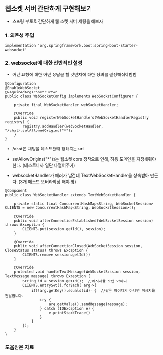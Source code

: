 ## 웹소켓 서버 간단하게 구현해보기
- 스프링 부토로 간단하게 웹 소켓 서버 세팅을 해보자

### 1. 의존성 주입
```
implementation 'org.springframework.boot:spring-boot-starter-websocket'
```

### 2. websocket에 대한 전반적인 설정

- 어떤 요청에 대한 어떤 응답을 할 것인지에 대한 정의를 결정해줘야함함
```
@Configuration
@EnableWebSocket
@RequiredArgsConstructor
public class WebSocketConfig implements WebSocketConfigurer {

    private final WebSocketHandler webSocketHandler;

    @Override
    public void registerWebSocketHandlers(WebSocketHandlerRegistry registry) {
        registry.addHandler(webSocketHandler, "/chat).setAllowedOrigins("*");
    }
}
```
- /chat은 채팅을 테스트할때 정해지는 url
- setAllowOrigins("*")s는 웹소켓 cors 정책으로 인해, 허용 도메인을 지정해줘야 한다. (테스트니까 일단 다열어주기)


- websocketHandler가 에러가 날건데 TextWebSocketHandler을 상속받아 만든다. (3개 메소드 오버라이딩 해야 함)
```
@Component
public class WebSocketHandler extends TextWebSocketHandler {

    private static final ConcurrentHashMap<String, WebSocketSession> CLIENTS = new ConcurrentHashMap<String, WebSocketSession>();

    @Override
    public void afterConnectionEstablished(WebSocketSession session) throws Exception {
        CLIENTS.put(session.getId(), session);
    }

    @Override
    public void afterConnectionClosed(WebSocketSession session, CloseStatus status) throws Exception {
        CLIENTS.remove(session.getId());
    }

    @Override
    protected void handleTextMessage(WebSocketSession session, TextMessage message) throws Exception {
        String id = session.getId();  //메시지를 보낸 아이디
        CLIENTS.entrySet().forEach( arg->{
            if(!arg.getKey().equals(id)) {  //같은 아이디가 아니면 메시지를 전달합니다.
                try {
                    arg.getValue().sendMessage(message);
                } catch (IOException e) {
                    e.printStackTrace();
                }
            }
        });
    }
}

```

### 도움받은 자료

